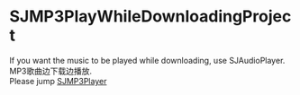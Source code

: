 # SJMP3PlayWhileDownloadingProject
If you want the music to be played while downloading, use SJAudioPlayer.
MP3歌曲边下载边播放.    
Please jump [SJMP3Player](https://github.com/changsanjiang/SJMP3Player)
